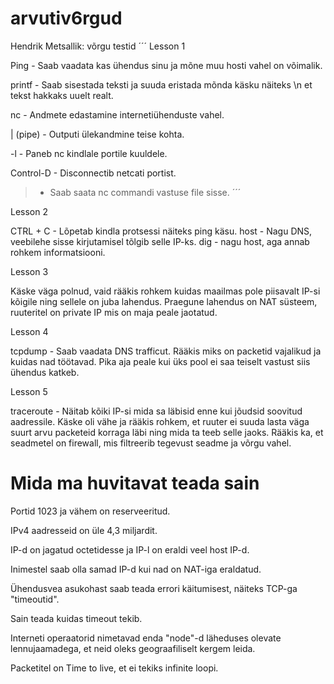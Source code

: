 # arvutiv6rgud
Hendrik Metsallik: võrgu testid
´´´
Lesson 1

Ping - Saab vaadata kas ühendus sinu ja mõne muu hosti vahel on võimalik.

printf - Saab sisestada teksti ja suuda eristada mõnda käsku näiteks \n et tekst hakkaks uuelt realt.

nc - Andmete edastamine internetiühenduste vahel.

| (pipe) - Outputi ülekandmine teise kohta.

-l - Paneb nc kindlale portile kuuldele.

Control-D - Disconnectib netcati portist.

> - Saab saata nc commandi vastuse file sisse.
´´´

Lesson 2

CTRL + C - Lõpetab kindla protsessi näiteks ping käsu.
host - Nagu DNS, veebilehe sisse kirjutamisel tõlgib selle IP-ks.
dig - nagu host, aga annab rohkem informatsiooni.


Lesson 3

Käske väga polnud, vaid rääkis rohkem kuidas maailmas pole piisavalt IP-si kõigile ning sellele on juba lahendus. 
Praegune lahendus on NAT süsteem, ruuteritel on private IP mis on maja peale jaotatud.


Lesson 4

tcpdump - Saab vaadata DNS trafficut.
Rääkis miks on packetid vajalikud ja kuidas nad töötavad.
Pika aja peale kui üks pool ei saa teiselt vastust siis ühendus katkeb.


Lesson 5

traceroute - Näitab kõiki IP-si mida sa läbisid enne kui jõudsid soovitud aadressile.
Käske oli vähe ja rääkis rohkem, et ruuter ei suuda lasta väga suurt arvu packeteid korraga läbi ning mida ta teeb selle jaoks.
Rääkis ka, et seadmetel on firewall, mis filtreerib tegevust seadme ja võrgu vahel.


# Mida ma huvitavat teada sain
Portid 1023 ja vähem on reserveeritud.

IPv4 aadresseid on üle 4,3 miljardit.

IP-d on jagatud octetidesse ja IP-l on eraldi veel host IP-d.

Inimestel saab olla samad IP-d kui nad on NAT-iga eraldatud.

Ühendusvea asukohast saab teada errori käitumisest, näiteks TCP-ga "timeoutid".

Sain teada kuidas timeout tekib.

Interneti operaatorid nimetavad enda "node"-d läheduses olevate lennujaamadega, et neid oleks geograafiliselt kergem leida.

Packetitel on Time to live, et ei tekiks infinite loopi.
